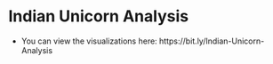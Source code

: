 # Indian Unicorn Analysis
<ul>
<li> You can view the visualizations here: https://bit.ly/Indian-Unicorn-Analysis
</ul>

